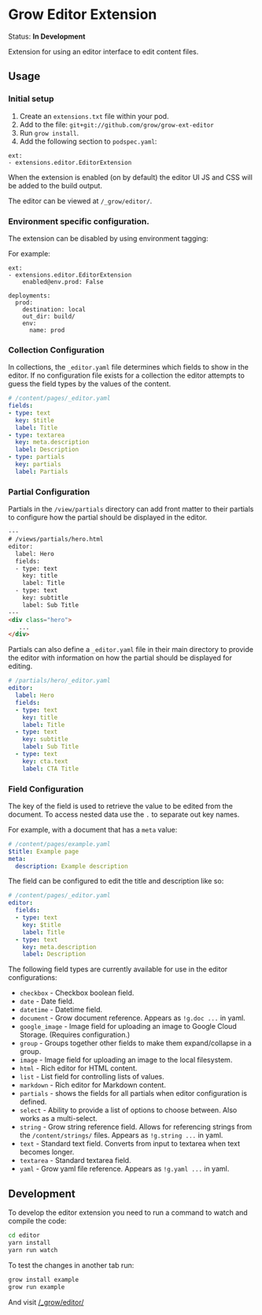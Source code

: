 # Grow Editor Extension

Status: **In Development**

Extension for using an editor interface to edit content files.

## Usage

### Initial setup

1. Create an `extensions.txt` file within your pod.
1. Add to the file: `git+git://github.com/grow/grow-ext-editor`
1. Run `grow install`.
1. Add the following section to `podspec.yaml`:

```
ext:
- extensions.editor.EditorExtension
```

When the extension is enabled (on by default) the editor UI JS and CSS will be added to the build output.

The editor can be viewed at `/_grow/editor/`.

### Environment specific configuration.

The extension can be disabled by using environment tagging:

For example:

```
ext:
- extensions.editor.EditorExtension
    enabled@env.prod: False

deployments:
  prod:
    destination: local
    out_dir: build/
    env:
      name: prod
```

### Collection Configuration

In collections, the `_editor.yaml` file determines which
fields to show in the editor. If no configuration file exists for a
collection the editor attempts to guess the field types by the values
of the content.

```yaml
# /content/pages/_editor.yaml
fields:
- type: text
  key: $title
  label: Title
- type: textarea
  key: meta.description
  label: Description
- type: partials
  key: partials
  label: Partials
```

### Partial Configuration

Partials in the `/view/partials` directory can add front matter to their
partials to configure how the partial should be displayed in the editor.

```html
---
# /views/partials/hero.html
editor:
  label: Hero
  fields:
  - type: text
    key: title
    label: Title
  - type: text
    key: subtitle
    label: Sub Title
---
<div class="hero">
   ...
</div>
```

Partials can also define a `_editor.yaml` file in their main directory to provide the editor with information on how the partial should be displayed for editing.

```yaml
# /partials/hero/_editor.yaml
editor:
  label: Hero
  fields:
  - type: text
    key: title
    label: Title
  - type: text
    key: subtitle
    label: Sub Title
  - type: text
    key: cta.text
    label: CTA Title
```

### Field Configuration

The key of the field is used to retrieve the value to be edited from the document.
To access nested data use the `.` to separate out key names.

For example, with a document that has a `meta` value:

```yaml
# /content/pages/example.yaml
$title: Example page
meta:
  description: Example description
```

The field can be configured to edit the title and description like so:

```yaml
# /content/pages/_editor.yaml
editor:
  fields:
  - type: text
    key: $title
    label: Title
  - type: text
    key: meta.description
    label: Description
```

The following field types are currently available for use in the editor configurations:

- `checkbox` - Checkbox boolean field.
- `date` - Date field.
- `datetime` - Datetime field.
- `document` - Grow document reference. Appears as `!g.doc ...` in yaml.
- `google_image` - Image field for uploading an image to Google Cloud Storage. (Requires configuration.)
- `group` - Groups together other fields to make them expand/collapse in a group.
- `image` - Image field for uploading an image to the local filesystem.
- `html` - Rich editor for HTML content.
- `list` - List field for controlling lists of values.
- `markdown` - Rich editor for Markdown content.
- `partials` - shows the fields for all partials when editor configuration is defined.
- `select` - Ability to provide a list of options to choose between. Also works as a multi-select.
- `string` - Grow string reference field. Allows for referencing strings from the `/content/strings/` files. Appears as `!g.string ...` in yaml.
- `text` - Standard text field. Converts from input to textarea when text becomes longer.
- `textarea` - Standard textarea field.
- `yaml` - Grow yaml file reference. Appears as `!g.yaml ...` in yaml.

## Development

To develop the editor extension you need to run a command to watch and compile the
code:

```sh
cd editor
yarn install
yarn run watch
```

To test the changes in another tab run:

```sh
grow install example
grow run example
```

And visit [/_grow/editor/](http://localhost:8080/_grow/editor/)
